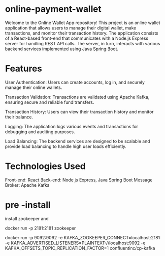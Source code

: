 # online-payment-wallet

Welcome to the Online Wallet App repository! This project is an online wallet application that allows users to manage their digital wallet, make transactions, and monitor their transaction history. The application consists of a React-based front-end that communicates with a Node.js Express server for handling REST API calls. The server, in turn, interacts with various backend services implemented using Java Spring Boot.

# Features
User Authentication: Users can create accounts, log in, and securely manage their online wallets.

Transaction Validation: Transactions are validated using Apache Kafka, ensuring secure and reliable fund transfers.

Transaction History: Users can view their transaction history and monitor their balance.

Logging: The application logs various events and transactions for debugging and auditing purposes.

Load Balancing: The backend services are designed to be scalable and provide load balancing to handle high user loads efficiently.


# Technologies Used
Front-end: React
Back-end: Node.js Express, Java Spring Boot
Message Broker: Apache Kafka


# pre -install 
install zookeeper and 

docker run -p 2181:2181 zookeeper

 docker run -p 9092:9092 -e KAFKA_ZOOKEEPER_CONNECT=localhost:2181 -e KAFKA_ADVERTISED_LISTENERS=PLAINTEXT://localhost:9092 -e KAFKA_OFFSETS_TOPIC_REPLICATION_FACTOR=1 confluentinc/cp-kafka
 
